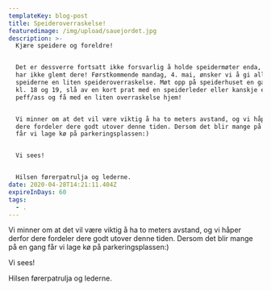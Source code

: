 ```yaml
---
templateKey: blog-post
title: Speideroverraskelse!
featuredimage: /img/upload/sauejordet.jpg
description: >-
  Kjære speidere og foreldre! 


  Det er dessverre fortsatt ikke forsvarlig å holde speidermøter enda, men vi
  har ikke glemt dere! Førstkommende mandag, 4. mai, ønsker vi å gi alle
  speiderne en liten speideroverraskelse. Møt opp på speiderhuset en gang mellom
  kl. 18 og 19, slå av en kort prat med en speiderleder eller kanskje en
  peff/ass og få med en liten overraskelse hjem! 


  Vi minner om at det vil være viktig å ha to meters avstand, og vi håper derfor
  dere fordeler dere godt utover denne tiden. Dersom det blir mange på en gang
  får vi lage kø på parkeringsplassen:)


  Vi sees!


  Hilsen førerpatrulja og lederne.
date: 2020-04-28T14:21:11.404Z
expireInDays: 60
tags:
  - .
---
```

Vi minner om at det vil være viktig å ha to meters avstand, og vi håper derfor dere fordeler dere godt utover denne tiden. Dersom det blir mange på en gang får vi lage kø på parkeringsplassen:)

Vi sees!

Hilsen førerpatrulja og lederne.